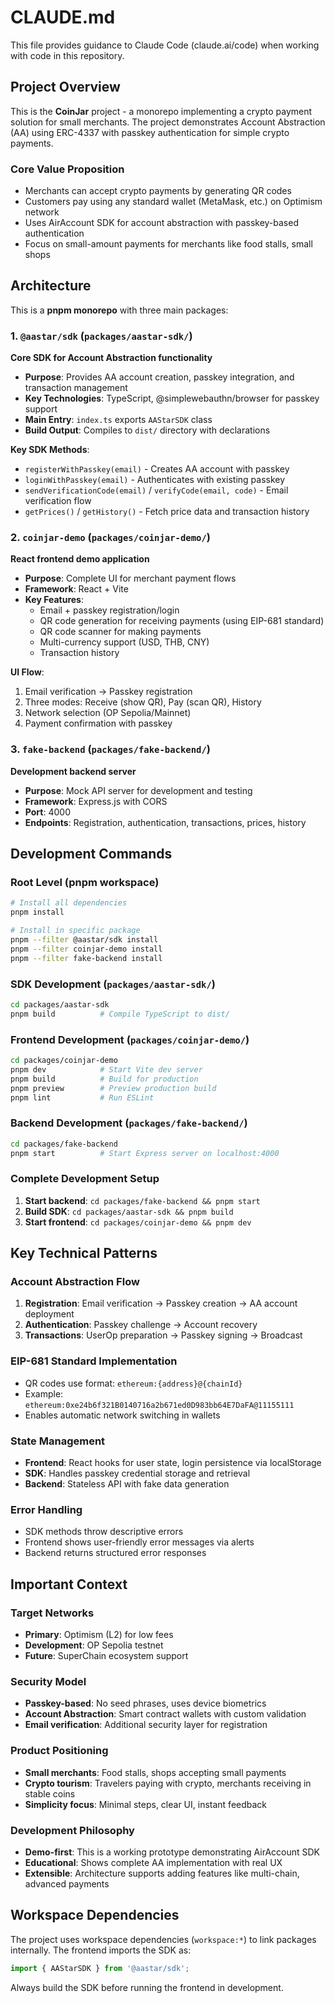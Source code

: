 # CLAUDE.md

This file provides guidance to Claude Code (claude.ai/code) when working with code in this repository.

## Project Overview

This is the **CoinJar** project - a monorepo implementing a crypto payment solution for small merchants. The project demonstrates Account Abstraction (AA) using ERC-4337 with passkey authentication for simple crypto payments.

### Core Value Proposition
- Merchants can accept crypto payments by generating QR codes
- Customers pay using any standard wallet (MetaMask, etc.) on Optimism network
- Uses AirAccount SDK for account abstraction with passkey-based authentication
- Focus on small-amount payments for merchants like food stalls, small shops

## Architecture

This is a **pnpm monorepo** with three main packages:

### 1. `@aastar/sdk` (`packages/aastar-sdk/`)
**Core SDK for Account Abstraction functionality**
- **Purpose**: Provides AA account creation, passkey integration, and transaction management
- **Key Technologies**: TypeScript, @simplewebauthn/browser for passkey support
- **Main Entry**: `index.ts` exports `AAStarSDK` class
- **Build Output**: Compiles to `dist/` directory with declarations

**Key SDK Methods**:
- `registerWithPasskey(email)` - Creates AA account with passkey
- `loginWithPasskey(email)` - Authenticates with existing passkey
- `sendVerificationCode(email)` / `verifyCode(email, code)` - Email verification flow
- `getPrices()` / `getHistory()` - Fetch price data and transaction history

### 2. `coinjar-demo` (`packages/coinjar-demo/`)
**React frontend demo application**
- **Purpose**: Complete UI for merchant payment flows
- **Framework**: React + Vite
- **Key Features**: 
  - Email + passkey registration/login
  - QR code generation for receiving payments (using EIP-681 standard)
  - QR code scanner for making payments
  - Multi-currency support (USD, THB, CNY)
  - Transaction history

**UI Flow**:
1. Email verification → Passkey registration
2. Three modes: Receive (show QR), Pay (scan QR), History
3. Network selection (OP Sepolia/Mainnet)
4. Payment confirmation with passkey

### 3. `fake-backend` (`packages/fake-backend/`)
**Development backend server**
- **Purpose**: Mock API server for development and testing
- **Framework**: Express.js with CORS
- **Port**: 4000
- **Endpoints**: Registration, authentication, transactions, prices, history

## Development Commands

### Root Level (pnpm workspace)
```bash
# Install all dependencies
pnpm install

# Install in specific package
pnpm --filter @aastar/sdk install
pnpm --filter coinjar-demo install
pnpm --filter fake-backend install
```

### SDK Development (`packages/aastar-sdk/`)
```bash
cd packages/aastar-sdk
pnpm build          # Compile TypeScript to dist/
```

### Frontend Development (`packages/coinjar-demo/`)
```bash
cd packages/coinjar-demo
pnpm dev            # Start Vite dev server
pnpm build          # Build for production
pnpm preview        # Preview production build
pnpm lint           # Run ESLint
```

### Backend Development (`packages/fake-backend/`)
```bash
cd packages/fake-backend
pnpm start          # Start Express server on localhost:4000
```

### Complete Development Setup
1. **Start backend**: `cd packages/fake-backend && pnpm start`
2. **Build SDK**: `cd packages/aastar-sdk && pnpm build`
3. **Start frontend**: `cd packages/coinjar-demo && pnpm dev`

## Key Technical Patterns

### Account Abstraction Flow
1. **Registration**: Email verification → Passkey creation → AA account deployment
2. **Authentication**: Passkey challenge → Account recovery
3. **Transactions**: UserOp preparation → Passkey signing → Broadcast

### EIP-681 Standard Implementation
- QR codes use format: `ethereum:{address}@{chainId}`
- Example: `ethereum:0xe24b6f321B0140716a2b671ed0D983bb64E7DaFA@11155111`
- Enables automatic network switching in wallets

### State Management
- **Frontend**: React hooks for user state, login persistence via localStorage
- **SDK**: Handles passkey credential storage and retrieval
- **Backend**: Stateless API with fake data generation

### Error Handling
- SDK methods throw descriptive errors
- Frontend shows user-friendly error messages via alerts
- Backend returns structured error responses

## Important Context

### Target Networks
- **Primary**: Optimism (L2) for low fees
- **Development**: OP Sepolia testnet
- **Future**: SuperChain ecosystem support

### Security Model
- **Passkey-based**: No seed phrases, uses device biometrics
- **Account Abstraction**: Smart contract wallets with custom validation
- **Email verification**: Additional security layer for registration

### Product Positioning
- **Small merchants**: Food stalls, shops accepting small payments
- **Crypto tourism**: Travelers paying with crypto, merchants receiving in stable coins
- **Simplicity focus**: Minimal steps, clear UI, instant feedback

### Development Philosophy
- **Demo-first**: This is a working prototype demonstrating AirAccount SDK
- **Educational**: Shows complete AA implementation with real UX
- **Extensible**: Architecture supports adding features like multi-chain, advanced payments

## Workspace Dependencies

The project uses workspace dependencies (`workspace:*`) to link packages internally. The frontend imports the SDK as:
```javascript 
import { AAStarSDK } from '@aastar/sdk';
```

Always build the SDK before running the frontend in development.